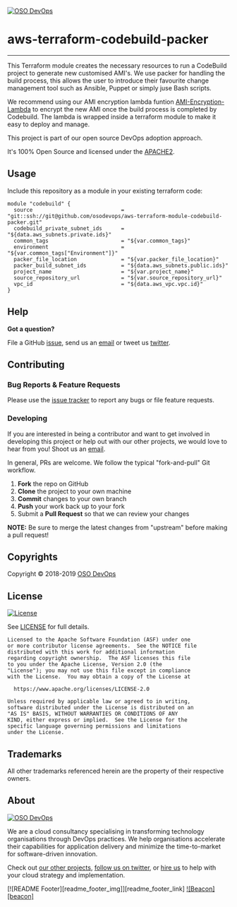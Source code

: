 [![OSO DevOps][logo]](https://osodevops.io)

# aws-terraform-codebuild-packer

---

This Terraform module creates the necessary resources to run a CodeBuild project to generate new customised AMI's. We use packer for handling the build process, this allows the user to introduce their favourite change management tool such as Ansible, Puppet or simply juse Bash scripts. 

We recommend using our AMI encryption lambda funtion [AMI-Encryption-Lambda](https://github.com/osodevops/aws-lambda-encrypt-ami) to encrypt the new AMI once the build process is completed by Codebuild. The lambda is wrapped inside a terraform module to make it easy to deploy and manage. 

This project is part of our open source DevOps adoption approach. 

It's 100% Open Source and licensed under the [APACHE2](LICENSE).

## Usage

Include this repository as a module in your existing terraform code:
```hcl
module "codebuild" {
  source                            = "git::ssh://git@github.com/osodevops/aws-terraform-module-codebuild-packer.git"
  codebuild_private_subnet_ids      = "${data.aws_subnets.private.ids}"
  common_tags                       = "${var.common_tags}"
  environment                       = "${var.common_tags["Environment"]}"
  packer_file_location              = "${var.packer_file_location}"
  packer_build_subnet_ids           = "${data.aws_subnets.public.ids}"
  project_name                      = "${var.project_name}"
  source_repository_url             = "${var.source_repository_url}"
  vpc_id                            = "${data.aws_vpc.vpc.id}"
}
```

## Help

**Got a question?**

File a GitHub [issue](https://github.com/osodevops/aws-terraform-module-codebuild-packer/issues), send us an [email][email] or tweet us [twitter][twitter].

## Contributing

### Bug Reports & Feature Requests

Please use the [issue tracker](https://github.com/osodevops/aws-terraform-module-codebuild-packer/issues) to report any bugs or file feature requests.

### Developing

If you are interested in being a contributor and want to get involved in developing this project or help out with our other projects, we would love to hear from you! Shoot us an [email][email].

In general, PRs are welcome. We follow the typical "fork-and-pull" Git workflow.

 1. **Fork** the repo on GitHub
 2. **Clone** the project to your own machine
 3. **Commit** changes to your own branch
 4. **Push** your work back up to your fork
 5. Submit a **Pull Request** so that we can review your changes

**NOTE:** Be sure to merge the latest changes from "upstream" before making a pull request!

## Copyrights

Copyright © 2018-2019 [OSO DevOps](https://osodevops.io)

## License 

[![License](https://img.shields.io/badge/License-Apache%202.0-blue.svg)](https://opensource.org/licenses/Apache-2.0) 

See [LICENSE](LICENSE) for full details.

    Licensed to the Apache Software Foundation (ASF) under one
    or more contributor license agreements.  See the NOTICE file
    distributed with this work for additional information
    regarding copyright ownership.  The ASF licenses this file
    to you under the Apache License, Version 2.0 (the
    "License"); you may not use this file except in compliance
    with the License.  You may obtain a copy of the License at

      https://www.apache.org/licenses/LICENSE-2.0

    Unless required by applicable law or agreed to in writing,
    software distributed under the License is distributed on an
    "AS IS" BASIS, WITHOUT WARRANTIES OR CONDITIONS OF ANY
    KIND, either express or implied.  See the License for the
    specific language governing permissions and limitations
    under the License.

## Trademarks

All other trademarks referenced herein are the property of their respective owners.

## About

[![OSO DevOps][logo]][website]

We are a cloud consultancy specialising in transforming technology organisations through DevOps practices. We help organisations accelerate their capabilities for application delivery and minimize the time-to-market for software-driven innovation. 

Check out [our other projects][github], [follow us on twitter][twitter], or [hire us][hire] to help with your cloud strategy and implementation.




[![README Footer][readme_footer_img]][readme_footer_link]
[![Beacon][beacon]][website]

  [logo]: https://osodevops.io/assets/images/logo-purple-b3af53cc.svg
  [website]: https://osodevops.io/
  [github]: https://github.com/orgs/osodevops/
  [hire]: https://osodevops.io/contact/
  [linkedin]: https://www.linkedin.com/company/oso-devops
  [twitter]: https://twitter.com/osodevops
  [email]: https://www.osodevops.io/contact/

